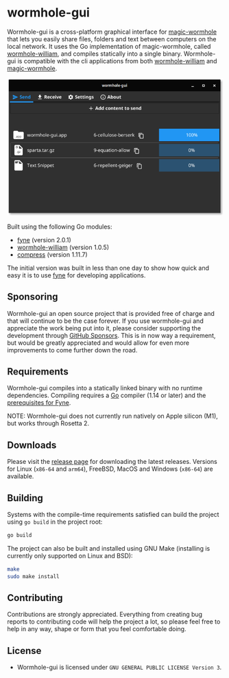 # wormhole-gui

Wormhole-gui is a cross-platform graphical interface for [magic-wormhole](https://github.com/magic-wormhole/magic-wormhole) that lets you easily share files, folders and text between computers on the local network.
It uses the Go implementation of magic-wormhole, called [wormhole-william](https://github.com/psanford/wormhole-william), and compiles statically into a single binary. Wormhole-gui is compatible with the cli applications from both [wormhole-william](https://github.com/psanford/wormhole-william) and [magic-wormhole](https://github.com/magic-wormhole/magic-wormhole).

<p align="center">
  <img src="internal/assets/screenshot.png" />
</p>

Built using the following Go modules:
- [fyne](https://github.com/fyne-io/fyne) (version 2.0.1)
- [wormhole-william](https://github.com/psanford/wormhole-william) (version 1.0.5)
- [compress](https://github.com/klauspost/compress) (version 1.11.7)

The initial version was built in less than one day to show how quick and easy it is to use [fyne](https://github.com/fyne-io/fyne) for developing applications.

## Sponsoring

Wormhole-gui an open source project that is provided free of charge and that will continue to be the case forever. If you use wormhole-gui and appreciate the work being put into it, please consider supporting the development through [GitHub Sponsors](https://github.com/sponsors/Jacalz). This is in now way a requirement, but would be greatly appreciated and would allow for even more improvements to come further down the road.

## Requirements

Wormhole-gui compiles into a statically linked binary with no runtime dependencies.
Compiling requires a [Go](https://golang.org) compiler (1.14 or later) and the [prerequisites for Fyne](https://developer.fyne.io/started/).

NOTE: Wormhole-gui does not currently run natively on Apple silicon (M1), but works through Rosetta 2.

## Downloads

Please visit the [release page](https://github.com/Jacalz/wormhole-gui/releases) for downloading the latest releases.
Versions for Linux (`x86-64` and `arm64`), FreeBSD, MacOS and Windows (`x86-64`) are available.

## Building

Systems with the compile-time requirements satisfied can build the project using `go build` in the project root:
```bash
go build 
```

The project can also be built and installed using GNU Make (installing is currently only supported on Linux and BSD):
```bash
make
sudo make install
```

## Contributing

Contributions are strongly appreciated. Everything from creating bug reports to contributing code will help the project a lot, so please feel free to help in any way, shape or form that you feel comfortable doing.

## License
- Wormhole-gui is licensed under `GNU GENERAL PUBLIC LICENSE Version 3`.
